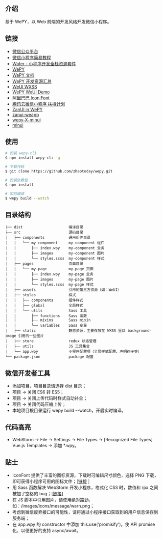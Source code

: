 ## 介绍
基于 WePY，以 Web 前端的开发风格开发微信小程序。

## 链接
- [微信公众平台](https://mp.weixin.qq.com/)
- [微信小程序简易教程](https://mp.weixin.qq.com/debug/wxadoc/dev/index.html)
- [Wafer - 小程序开发全栈资源套件](https://github.com/tencentyun/wafer)
- [WePY](https://github.com/wepyjs/wepy)
- [WePY 文档](https://tencent.github.io/wepy/)
- [WePY 开发资源汇总](https://github.com/aben1188/awesome-wepy)
- [WeUI WXSS](https://github.com/weui/weui-wxss)
- [WePY WeUI Demo](https://github.com/wepyjs/wepy-weui-demo)
- [阿里巴巴 Icon Font](http://iconfont.cn/)
- [腾讯云微信小程序 扶持计划](https://dnspod.qcloud.com/la/apply?from=solution)
- [ZanUI in WePY](https://github.com/brucx/wepy-zanui-demo)
- [zanui-weapp](https://github.com/youzan/zanui-weapp)
- [wepy-X-minui](https://github.com/jimmyrogue/wepy-X-minui)
- [minui](https://github.com/meili/minui)

## 使用
```bash
# 安装 wepy-cli
$ npm install wepy-cli -g

# 下载代码
$ git clone https://github.com/zhaotoday/wepy.git

# 安装依赖包
$ npm install

# 实时编译
$ wepy build --watch
```

## 目录结构
```
├── dist                     编译目录
├── src                      源码目录
|   ├── components           通用组件目录
|   |   └── my-component     my-component 组件
|   |       ├── index.wpy    my-component 业务
|   |       ├── images       my-component 图片
|   |       └── styles.scss  my-component 样式
|   ├── pages                页面目录
|   |   └── my-page          my-page 页面
|   |       ├── index.wpy    my-page 业务
|   |       ├── images       my-page 图片
|   |       └── styles.scss  my-page 样式
|   ├── assets               引用的第三方资源（如：WeUI）
|   ├── styles               样式
|   |   ├── components       组件样式
|   |   ├── global           全局样式
|   |   └── utils            Sass 工具
|   |       ├── functions    Sass 函数
|   |       ├── mixins       Sass mixin
|   |       └── variables    Sass 变量
|   ├── static               静态资源，主要存放在 WXSS 里以 background-image 引用的一些图片
|   ├── store                redux 状态管理
|   ├── utils                JS 工具集合
|   └── app.wpy              小程序配置项（全局样式配置、声明钩子等）
└── package.json             package 配置
```

## 微信开发者工具
- 添加项目，项目目录请选择 dist 目录；
- 项目 -> 关闭 ES6 转 ES5；
- 项目 -> 关闭上传代码时样式自动补全；
- 项目 -> 关闭代码压缩上传；
- 本地项目根目录运行 wepy build --watch，开启实时编译。

## 代码高亮
- WebStorm -> File -> Settings -> File Types -> [Recognized File Types] Vue.js Templates -> 添加 *.wpy。

## 贴士
- IconFont 提供了丰富的图标资源，下载时可编辑尺寸颜色，选择 PNG 下载，即可获得小程序可用的图标文件；[[链接](http://iconfont.cn/) ]
- 用 Sass 函数解决 WebStorm 开发小程序，格式化 CSS 时，数值和 rpx 之间被加了空格的 bug；[[链接](http://www.qianduan.org/post-471.html)]
- 在 JS 脚本中引用图片，请使用绝对路劲，如：/images/icons/message/warn.png；
- 考虑到微信废弃接口的可能性，请将通过小程序接口获取到的用户信息保存到服务端；
- 在 app.wpy 的 constructor 中添加 this.use('promisify')，使 API promise 化，以便更好的支持 async/await。
